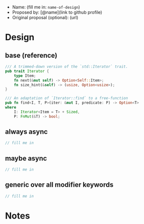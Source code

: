 - Name: (fill me in: `name-of-design`)
- Proposed by: [@name](link to github profile)
- Original proposal (optional): (url)

# Design

<!-- Please fill out the snippets labeled with "fill me in". If there are any
other examples you want to show, please feel free to append more.-->

## base (reference)

<!-- This is the snippet which is being translated to various scenarios we're
translating from. Please keep this as-is, so we can reference it later.-->

```rust
/// A trimmed-down version of the `std::Iterator` trait.
pub trait Iterator {
    type Item;
    fn next(&mut self) -> Option<Self::Item>;
    fn size_hint(&self) -> (usize, Option<usize>);
}

/// An adaptation of `Iterator::find` to a free-function
pub fn find<I, T, P>(iter: &mut I, predicate: P) -> Option<T>
where
    I: Iterator<Item = T> + Sized,
    P: FnMut(&T) -> bool;
```

## always async

<!-- A variant where all items are always `async` -->

```rust
// fill me in
```

## maybe async

<!-- A variant where all items are generic over `async` -->

```rust
// fill me in
```

## generic over all modifier keywords

<!-- A variant where all items are generic over all modifier keywords (e.g.
`async`, `const`, `gen`, etc.) -->

```rust
// fill me in
```

# Notes

<!-- Add additional notes, context, and thoughts you want to share about your design
here -->
